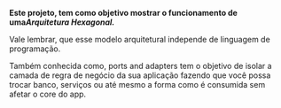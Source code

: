 **Este projeto, tem como objetivo mostrar o funcionamento de uma*****Arquitetura Hexagonal.***
  
Vale lembrar, que esse modelo arquitetural independe de linguagem de programação.  
  
Também conhecida como, ports and adapters tem o objetivo de isolar a camada de regra de negócio da sua aplicação 
fazendo que você possa trocar banco, serviços ou até mesmo a forma como é consumida sem afetar o core do app.
